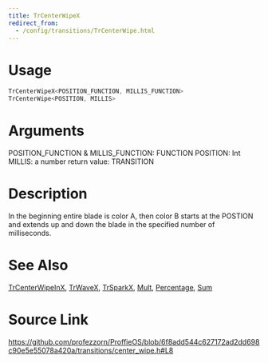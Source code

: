 ```yaml
---
title: TrCenterWipeX
redirect_from:
  - /config/transitions/TrCenterWipe.html
---
```


# Usage
```cpp
TrCenterWipeX<POSITION_FUNCTION, MILLIS_FUNCTION>
TrCenterWipe<POSITION, MILLIS>
```

# Arguments
POSITION_FUNCTION & MILLIS_FUNCTION: FUNCTION
POSITION: Int
MILLIS: a number
return value: TRANSITION

# Description
In the beginning entire blade is color A, then color B
starts at the POSTION and extends up and down the blade
in the specified number of milliseconds.

# See Also
[TrCenterWipeInX](/config/transitions/TrCenterWipeInX.html), [TrWaveX](/config/transitions/TrWaveX.html), [TrSparkX](/config/transitions/TrSparkX.html), [Mult](/config/functions/Mult.html), [Percentage](/config/functions/Percentage.html), [Sum](/config/functions/Sum.html)

# Source Link
https://github.com/profezzorn/ProffieOS/blob/6f8add544c627172ad2dd698c90e5e55078a420a/transitions/center_wipe.h#L8
